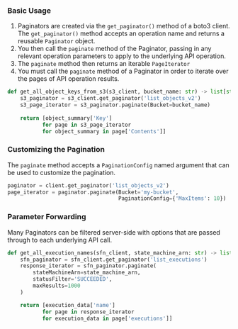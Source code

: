 ### Basic Usage

1. Paginators are created via the `get_paginator()` method of a boto3 client. The `get_paginator()` method accepts an operation name and returns a reusable `Paginator` object. 
2. You then call the `paginate` method of the Paginator, passing in any relevant operation parameters to apply to the underlying API operation. 
3. The `paginate` method then returns an iterable `PageIterator`
4. You must call the `paginate` method of a Paginator in order to iterate over the pages of API operation results. 

```python
def get_all_object_keys_from_s3(s3_client, bucket_name: str) -> list[str]:
    s3_paginator = s3_client.get_paginator('list_objects_v2')
    s3_page_iterator = s3_paginator.paginate(Bucket=bucket_name)
    
    return [object_summary['Key']
           for page in s3_page_iterator
           for object_summary in page['Contents']]
```

### Customizing the Pagination

The `paginate` method accepts a `PaginationConfig` named argument that can be used to customize the pagination.

```python
paginator = client.get_paginator('list_objects_v2')
page_iterator = paginator.paginate(Bucket='my-bucket',
                                   PaginationConfig={'MaxItems': 10})
```

### Parameter Forwarding
Many Paginators can be filtered server-side with options that are passed through to each underlying API call.

```python
def get_all_execution_names(sfn_client, state_machine_arn: str) -> list[str]:
    sfn_paginator = sfn_client.get_paginator('list_executions')
    response_iterator = sfn_paginator.paginate(
        stateMachineArn=state_machine_arn,
        statusFilter='SUCCEEDED',
        maxResults=1000
    )

    return [execution_data['name']
		   for page in response_iterator
           for execution_data in page['executions']]
```
